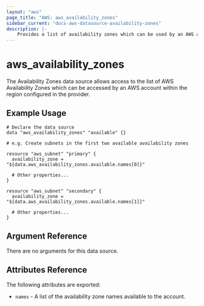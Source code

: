 ```yaml
---
layout: "aws"
page_title: "AWS: aws_availability_zones"
sidebar_current: "docs-aws-datasource-availability-zones"
description: |-
    Provides a list of availability zones which can be used by an AWS account
---
```


# aws\_availability\_zones

The Availability Zones data source allows access to the list of AWS
Availability Zones which can be accessed by an AWS account within the region
configured in the provider.

## Example Usage

```
# Declare the data source
data "aws_availability_zones" "available" {}

# e.g. Create subnets in the first two available availability zones

resource "aws_subnet" "primary" {
  availability_zone = "${data.aws_availability_zones.available.names[0]}"

  # Other properties...
}

resource "aws_subnet" "secondary" {
  availability_zone = "${data.aws_availability_zones.available.names[1]}"

  # Other properties...
}
```

## Argument Reference

There are no arguments for this data source.

## Attributes Reference

The following attributes are exported:

* `names` - A list of the availability zone names available to the account.
